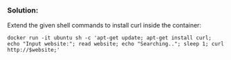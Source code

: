 ### Solution:
Extend the given shell commands to install curl inside the container:  

`docker run -it ubuntu sh -c 'apt-get update; apt-get install curl; echo "Input website:"; read website; echo "Searching.."; sleep 1; curl http://$website;'`
